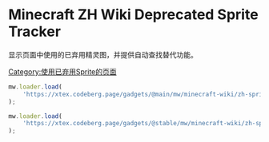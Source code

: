 # Minecraft ZH Wiki Deprecated Sprite Tracker

显示页面中使用的已弃用精灵图，并提供自动查找替代功能。

[Category:使用已弃用Sprite的页面](https://zh.minecraft.wiki/w/Category:使用已弃用Sprite的页面)

```javascript
mw.loader.load(
	'https://xtex.codeberg.page/gadgets/@main/mw/minecraft-wiki/zh-sprite-deprecate-tracker/script.js'
);
```

```javascript
mw.loader.load(
	'https://xtex.codeberg.page/gadgets/@stable/mw/minecraft-wiki/zh-sprite-deprecate-tracker/script.js'
);
```
